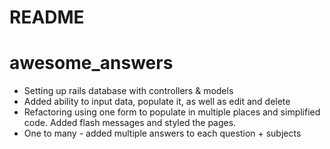 # README
# awesome_answers

* Setting up rails database with controllers & models
* Added ability to input data, populate it, as well as edit and delete
* Refactoring using one form to populate in multiple places and simplified code. Added flash messages and styled the pages.
* One to many - added multiple answers to each question + subjects


